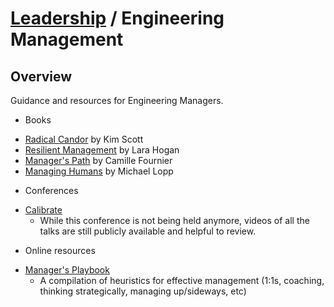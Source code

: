 # [Leadership](../README.md) / Engineering Management

## Overview

Guidance and resources for Engineering Managers.

* Books
 - [Radical Candor](https://www.radicalcandor.com/the-book/) by Kim Scott
 - [Resilient Management](https://resilient-management.com) by Lara Hogan
 - [Manager's Path](https://www.oreilly.com/library/view/the-managers-path/9781491973882/) by Camille Fournier
 - [Managing Humans](https://randsinrepose.com/archives/managing-humans/) by Michael Lopp
* Conferences
 - [Calibrate](https://www.calibratesf.com)
   - While this conference is not being held anymore, videos of all the talks are still publicly available and helpful to review.
* Online resources
 - [Manager's Playbook](https://github.com/ksindi/managers-playbook)
   - A compilation of heuristics for effective management (1:1s, coaching, thinking strategically, managing up/sideways, etc)
